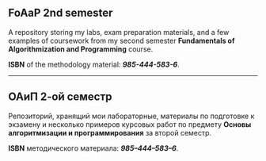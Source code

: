 ## FoAaP 2nd semester
A repository storing my labs, exam preparation materials, and a few examples of coursework from my second semester **Fundamentals of Algorithmization and Programming** course.

**ISBN** of the methodology material: ***985-444-583-6***.

---

## ОАиП 2-ой семестр
Репозиторий, хранящий мои лабораторные, материалы по подготовке к экзамену и несколько примеров курсовых работ по предмету **Основы алгоритмизации и программирования** за второй семестр.

**ISBN** методического материала: ***985–444–583–6***.
